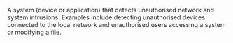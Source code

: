  A system (device or application) that detects unauthorised network and system intrusions. Examples include detecting unauthorised devices connected to the local network and unauthorised users accessing a system or modifying a file.
